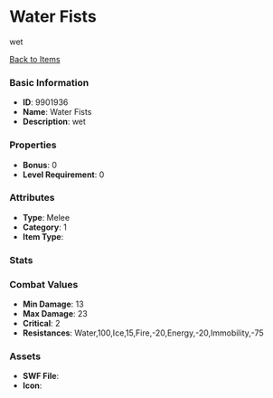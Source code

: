 # Water Fists

wet

[Back to Items](../items.md)

### Basic Information

- **ID**: 9901936
- **Name**: Water Fists
- **Description**: wet

### Properties

- **Bonus**: 0
- **Level Requirement**: 0

### Attributes

- **Type**: Melee
- **Category**: 1
- **Item Type**: 

### Stats


### Combat Values

- **Min Damage**: 13
- **Max Damage**: 23
- **Critical**: 2
- **Resistances**: Water,100,Ice,15,Fire,-20,Energy,-20,Immobility,-75

### Assets

- **SWF File**: 
- **Icon**: 

